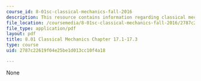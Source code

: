 ```yaml
---
course_id: 8-01sc-classical-mechanics-fall-2016
description: This resource contains information regarding classical mechanics.
file_location: /coursemedia/8-01sc-classical-mechanics-fall-2016/2787c22619f04e25be1d013cc10f4a18_MIT8_01F16_chapter17.1_17.3.pdf
file_type: application/pdf
layout: pdf
title: 8.01 Classical Mechanics Chapter 17.1-17.3
type: course
uid: 2787c22619f04e25be1d013cc10f4a18

---
```

None